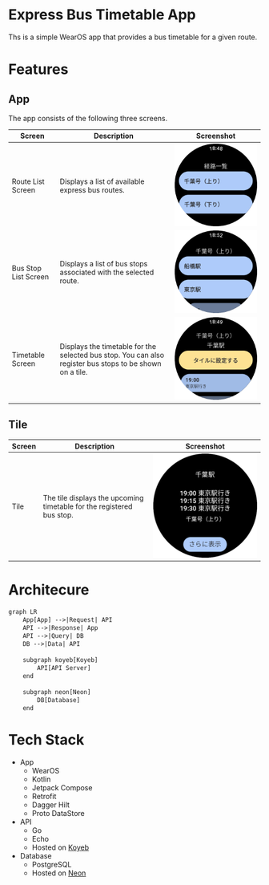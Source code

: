 # Express Bus Timetable App
Ths is a simple WearOS app that provides a bus timetable for a given route. 

# Features

## App
The app consists of the following three screens.

| Screen | Description | Screenshot |
|--------|-------------|------------|
| Route List Screen | Displays a list of available express bus routes. | ![Route List Screen](images/route_list.png) |
| Bus Stop List Screen | Displays a list of bus stops associated with the selected route. | ![Bus Stop List Screen](images/bus_stop_list_1.png) |
| Timetable Screen | Displays the timetable for the selected bus stop. You can also register bus stops to be shown on a tile. | ![Timetable Screen](images/timetable_1.png) | 

## Tile

| Screen | Description | Screenshot |
|--------|-------------|------------|
| Tile | The tile displays the upcoming timetable for the registered bus stop. | ![Tile](images/tile.png) | 

# Architecure
```mermaid
graph LR
    App[App] -->|Request| API
    API -->|Response| App
    API -->|Query| DB
    DB -->|Data| API

    subgraph koyeb[Koyeb]
        API[API Server]
    end
    
    subgraph neon[Neon]
        DB[Database]
    end
```

# Tech Stack
- App
    - WearOS
    - Kotlin
    - Jetpack Compose
    - Retrofit
    - Dagger Hilt
    - Proto DataStore
- API
    - Go
    - Echo
    - Hosted on [Koyeb](https://www.koyeb.com/)
- Database
    - PostgreSQL
    - Hosted on [Neon](https://neon.tech/)

